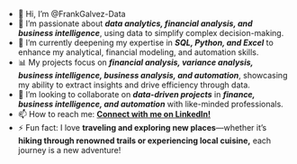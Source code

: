 - 👋 Hi, I’m @FrankGalvez-Data  
- 👀 I’m passionate about ***data analytics, financial analysis, and business intelligence***, using data to simplify complex decision-making.  
- 🌱 I’m currently deepening my expertise in ***SQL, Python, and Excel*** to enhance my analytical, financial modeling, and automation skills.  
- 📊 My projects focus on ***financial analysis, variance analysis, business intelligence, business analysis, and automation***, showcasing my ability to extract insights and drive efficiency through data.  
- 🤝 I’m looking to collaborate on ***data-driven projects*** in ***finance, business intelligence, and automation*** with like-minded professionals.  
- 📫 How to reach me: **[Connect with me on LinkedIn!](#)**  
- ⚡ Fun fact: I love **traveling and exploring new places**—whether it’s **hiking through renowned trails or experiencing local cuisine,** each journey is a new adventure!  

<!---
FrankGalvez-Analyst/FrankGalvez-Analyst is a ✨ special ✨ repository because its `README.md` (this file) appears on your GitHub profile.
You can click the Preview link to take a look at your changes.
--->
